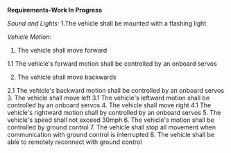 **Requirements-Work In Progress**

*Sound and Lights:*
1.The vehicle shall be mounted with a flashing light

*Vehicle Motion:*

1. The vehicle shall move forward

1.1 The vehicle's forward motion shall be controlled by an onboard servos

2. The vehicle shall move backwards
  
2.1 The vehicle's backward motion shall be controlled by an onboard servos
3. The vehicle shall move left
   3.1 The vehicle's leftward motion shall be controlled by an onboard servos
4. The vehicle shall move right
   4.1 The vehicle's rightward motion shall by controlled by an onboard servos
5. The vehicle's speed shall not exceed 30mph
6. The vehicle's motion shall be controlled by ground control
7. The vehicle shall stop all movement when communication with ground control is interrupted
8. The vehicle shall be able to remotely reconnect with ground control
